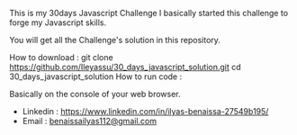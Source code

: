 This is my 30days Javascript Challenge
I basically started this challenge to forge my Javascript skills.

You will get all the Challenge's solution in this repository.

How to download : 
git clone https://github.com/Ileyassu/30_days_javascript_solution.git
cd 30_days_javascript_solution
How to run code :

 Basically on the console of your web browser.

* Linkedin : https://www.linkedin.com/in/ilyas-benaissa-27549b195/
* Email : benaissailyas112@gmail.com